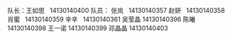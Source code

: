 队长：王如思   14130140400
队员：
张岚   14130140357
赵妍   14130140358
肖蜜   14130140359
辛辛   14130140361
吴莹晶 14130140396
陈曦   14130140398
王一诺 14130140399
邓晶晶 14130140403
